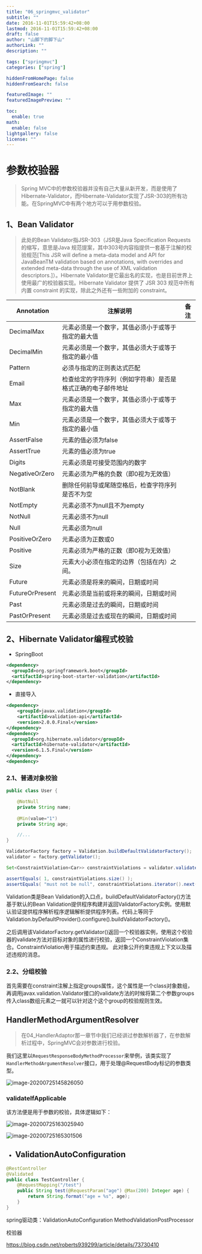 ```yaml
---
title: "06_springmvc_validator"
subtitle: ""
date: 2016-11-01T15:59:42+08:00
lastmod: 2016-11-01T15:59:42+08:00
draft: false
author: "山脚下的脚下山"
authorLink: ""
description: ""

tags: ["springmvc"]
categories: ["spring"]

hiddenFromHomePage: false
hiddenFromSearch: false

featuredImage: ""
featuredImagePreview: ""

toc:
  enable: true
math:
  enable: false
lightgallery: false
license: ""
---
```


# 参数校验器

> Spring MVC中的参数校验器并没有自己大量从新开发，而是使用了Hibernate-Validator，而Hibernate-Validator实现了JSR-303的所有功能。在SpringMVC中有两个地方可以于用参数校验。

## 1、Bean Validator

> 此处的Bean Validator指JSR-303（JSR是Java Specification Requests的缩写，意思是Java 规范提案，其中303号内容指提供一套基于注解的校验规范[This JSR will define a meta-data model and API for JavaBeanTM validation based on annotations, with overrides and extended meta-data through the use of XML validation descriptors.]）。Hibernate Validator是它最出名的实现，也是目前世界上使用最广的校验器实现。Hibernate Validator 提供了 JSR 303 规范中所有内置 constraint 的实现，除此之外还有一些附加的 constraint。

| Annotation      | 注解说明                                                     | 备注 |
| --------------- | ------------------------------------------------------------ | ---- |
| DecimalMax      | 元素必须是一个数字，其值必须小于或等于指定的最大值           |      |
| DecimalMin      | 元素必须是一个数字，其值必须大于或等于指定的最小值           |      |
| Pattern         | 必须与指定的正则表达式匹配                                   |      |
| Email           | 检查给定的字符序列（例如字符串）是否是格式正确的电子邮件地址 |      |
| Max             | 元素必须是一个数字，其值必须小于或等于指定的最大值           |      |
| Min             | 元素必须是一个数字，其值必须大于或等于指定的最小值           |      |
| AssertFalse     | 元素的值必须为false                                          |      |
| AssertTrue      | 元素的值必须为true                                           |      |
| Digits          | 元素必须是可接受范围内的数字                                 |      |
| NegativeOrZero  | 元素必须为严格的负数（即0视为无效值）                        |      |
| NotBlank        | 删除任何前导或尾随空格后，检查字符序列是否不为空             |      |
| NotEmpty        | 元素必须不为null且不为empty                                  |      |
| NotNull         | 元素必须不为null                                             |      |
| Null            | 元素必须为null                                               |      |
| PositiveOrZero  | 元素必须为正数或0                                            |      |
| Positive        | 元素必须为严格的正数（即0视为无效值）                        |      |
| Size            | 元素大小必须在指定的边界（包括在内）之间。                   |      |
| Future          | 元素必须是将来的瞬间，日期或时间                             |      |
| FutureOrPresent | 元素必须是当前或将来的瞬间，日期或时间                       |      |
| Past            | 元素必须是过去的瞬间，日期或时间                             |      |
| PastOrPresent   | 元素必须是过去或现在的瞬间，日期或时间                       |      |

## 2、Hibernate Validator编程式校验

- SpringBoot

```xml
<dependency>
  <groupId>org.springframework.boot</groupId>
  <artifactId>spring-boot-starter-validation</artifactId>
</dependency>
```

- 直接导入

```xml
<dependency>
    <groupId>javax.validation</groupId>
    <artifactId>validation-api</artifactId>
    <version>2.0.0.Final</version>
</dependency>
<dependency>
  <groupId>org.hibernate.validator</groupId>
  <artifactId>hibernate-validator</artifactId>
  <version>6.1.5.Final</version>
</dependency>
<dependency>
```

### 2.1、普通对象校验

```java
public class User {

    @NotNull
    private String name;
  
    @Min(value="1")
    private String age;

    //...
}
```

```JAVA
ValidatorFactory factory = Validation.buildDefaultValidatorFactory();
validator = factory.getValidator();

Set<ConstraintViolation<Car>> constraintViolations = validator.validate( department );

assertEquals( 1, constraintViolations.size() );
assertEquals( "must not be null", constraintViolations.iterator().next().getMessage() );
```

Validation类是Bean Validation的入口点，buildDefaultValidatorFactory()方法基于默认的Bean Validation提供程序构建并返回ValidatorFactory实例。使用默认验证提供程序解析程序逻辑解析提供程序列表。代码上等同于Validation.byDefaultProvider().configure().buildValidatorFactory()。

之后调用该ValidatorFactory.getValidator()返回一个校验器实例，使用这个校验器的validate方法对目标对象的属性进行校验，返回一个ConstraintViolation集合。ConstraintViolation用于描述约束违规。 此对象公开约束违规上下文以及描述违规的消息。

### 2.2、分组校验

首先需要在constraint注解上指定groups属性，这个属性是一个class对象数组，再调用javax.validation.Validator接口的validate方法的时候将第二个参数groups传入class数组元素之一就可以针对这个这个group的校验规则生效。

## HandlerMethodArgumentResolver

> 在04_HandlerAdaptor那一章节中我们已经讲过参数解析器了，在参数解析过程中，SpringMVC会对参数进行校验。

我们这里以`RequestResponseBodyMethodProcessor`来举例，该类实现了`HandlerMethodArgumentResolver`接口，用于处理@RequestBody标记的参数类型。

![image-20200725145826050](https://gitee.com/scemsjyd/static_pic/raw/master/uPic/2020-07-25/16:25:12-image-20200725145826050.png)

### **validateIfApplicable**

该方法便是用于参数的校验，具体逻辑如下：

![image-20200725163025940](https://gitee.com/scemsjyd/static_pic/raw/master/uPic/2020-07-25/16:30:29-image-20200725163025940.png)



![image-20200725165301506](https://gitee.com/scemsjyd/static_pic/raw/master/uPic/2020-07-25/16:53:17-image-20200725165301506.png)



- ## ValidationAutoConfiguration

```java
@RestController
@Validated
public class TestController {
    @RequestMapping("/test")
    public String test(@RequestParam("age") @Max(200) Integer age) {
        return String.format("age = %s", age);
    }
}
```

spring驱动类：ValidationAutoConfiguration MethodValidationPostProcessor

校验器

https://blog.csdn.net/roberts939299/article/details/73730410



